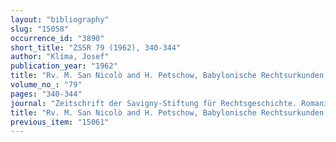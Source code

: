 ```yaml
---
layout: "bibliography"
slug: "15058"
occurrence_id: "3890"
short_title: "ZSSR 79 (1962), 340-344"
author: "Klíma, Josef"
publication_year: "1962"
title: "Rv. M. San Nicolò and H. Petschow, Babylonische Rechtsurkunden aus dem 6. Jahrhundert v. Chr."
volume_no_: "79"
pages: "340-344"
journal: "Zeitschrift der Savigny-Stiftung für Rechtsgeschichte. Romanistische Abteilung."
title: "Rv. M. San Nicolò and H. Petschow, Babylonische Rechtsurkunden aus dem 6. Jahrhundert v. Chr."
previous_item: "15061"
---
```

